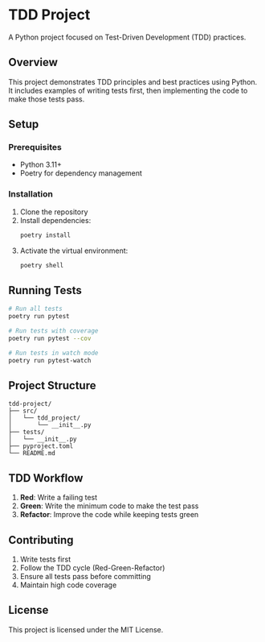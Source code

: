 # TDD Project

A Python project focused on Test-Driven Development (TDD) practices.

## Overview

This project demonstrates TDD principles and best practices using Python. It includes examples of writing tests first, then implementing the code to make those tests pass.

## Setup

### Prerequisites

- Python 3.11+
- Poetry for dependency management

### Installation

1. Clone the repository
2. Install dependencies:
   ```bash
   poetry install
   ```
3. Activate the virtual environment:
   ```bash
   poetry shell
   ```

## Running Tests

```bash
# Run all tests
poetry run pytest

# Run tests with coverage
poetry run pytest --cov

# Run tests in watch mode
poetry run pytest-watch
```

## Project Structure

```
tdd-project/
├── src/
│   └── tdd_project/
│       └── __init__.py
├── tests/
│   └── __init__.py
├── pyproject.toml
└── README.md
```

## TDD Workflow

1. **Red**: Write a failing test
2. **Green**: Write the minimum code to make the test pass
3. **Refactor**: Improve the code while keeping tests green

## Contributing

1. Write tests first
2. Follow the TDD cycle (Red-Green-Refactor)
3. Ensure all tests pass before committing
4. Maintain high code coverage

## License

This project is licensed under the MIT License.
